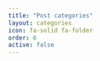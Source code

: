 ```yaml
---
title: "Post categories"
layout: categories
icon: fa-solid fa-folder
order: 6
active: false
---
```

